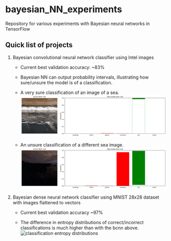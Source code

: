 # bayesian_NN_experiments
Repository for various experiments with Bayesian neural networks in TensorFlow


## Quick list of projects

1. Bayesian convolutional neural network classifier using Intel images

    - Current best validation accuracy: ~83%

    - Bayesian NN can output probability intervals, illustrating how sure/unsure the model is of a classification.
    - A very sure classification of an image of a sea.
    ![sure sea classification](https://github.com/kjaehnig/bayesian_NN_experiments/blob/main/bcnn_classifier/bmdl2_sea_prediction_uncertainty.png)

    - An unsure classification of a different sea image.
    ![unsure sea classification](https://github.com/kjaehnig/bayesian_NN_experiments/blob/main/bcnn_classifier/bmdl2_sea_unsure_prediction_uncertainty.png)


2. Bayesian dense neural network classifier using MNIST 28x28 dataset with images flattened to vectors

    - Current best validation accuracy ~97%

    - The difference in entropy distributions of correct/incorrect classifications is much higher than with the bcnn above.
    ![classification entropy distributions](https://github/kjaehnig/bayesian_NN_experiments/blob/main/bdense_NN_classifier/bdnn_classification_entropy_plot.png)